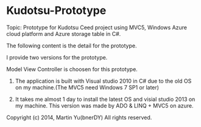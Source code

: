 Kudotsu-Prototype
=================

Topic: Prototype for Kudotsu Ceed project using MVC5, Windows Azure cloud platform and Azure storage table in C#.

The following content is the detail for the prototype.

I provide two versions for the prototype.

Model View Controller is choosen for this prototype.


1. The application is built with Visual studio 2010 in C# due to the old OS on my machine.(The MVC5 need Windows 7 SP1 or later)


2. It takes me almost 1 day to install the latest OS and visial studio 2013 on my machine. This version was made by ADO & LINQ + MVC5 on azure.


Copyright (c) 2014, Martin Yu(bnerDY)
All rights reserved.
